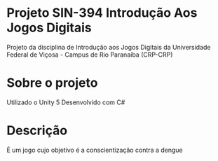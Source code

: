 # Projeto SIN-394 Introdução Aos Jogos Digitais
Projeto da disciplina de Introdução aos Jogos Digitais da Universidade Federal de Viçosa - Campus de Rio Paranaíba (CRP-CRP)

# Sobre o projeto
Utilizado o Unity 5
Desenvolvido com C#

# Descrição
É um jogo cujo objetivo é a conscientização contra a dengue
